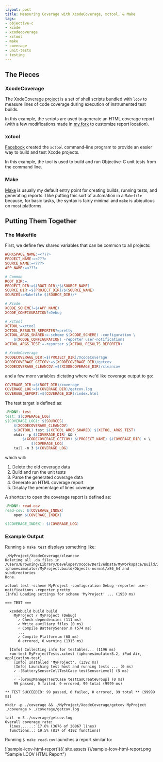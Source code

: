 ```yaml
---
layout: post
title: Measuring Coverage with XcodeCoverage, xctool, & Make
tags:
- objective-c
- xcode
- xcodecoverage
- xctool
- make
- coverage
- unit-tests
- testing
---
```


## The Pieces

### XcodeCoverage

The XodeCoverage [project](https://github.com/jonreid/XcodeCoverage) is a set of shell scripts bundled with `lcov` to measure lines of code coverage during execution of instrumented test builds.

In this example, the scripts are used to generate an HTML coverage report (with a few modifications made in [my fork](https://github.com/jacebrowning/XcodeCoverage/releases/tag/blog-2015-03-23) to customize report location).

### xctool

[Facebook](https://github.com/facebook/xctool) created the `xctool` command-line program to provide an easier way to build and test Xcode projects.

In this example, the tool is used to build and run Objective-C unit tests from the command line.

### Make

[Make](https://www.gnu.org/software/make/) is usually my default entry point for creating builds, running tests, and generating reports. I like putting this sort of automation in a `Makefile` because, for basic tasks, the syntax is fairly minimal and `make` is ubiquitous on most platforms.

## Putting Them Together

### The Makefile

First, we define few shared variables that can be common to all projects:

```makefile
WORKSPACE_NAME:=<???>
PROJECT_NAME:=<???>
SOURCE_NAME:=<???>
APP_NAME:=<???>

# Common
ROOT_DIR:=.
PROJECT_DIR:=$(ROOT_DIR)/$(SOURCE_NAME)
SOURCE_DIR:=$(PROJECT_DIR)/$(SOURCE_NAME)
SOURCES:=Makefile $(SOURCE_DIR)/*

# Xcode
XCODE_SCHEME?=$(APP_NAME)
XCODE_CONFIGURATION?=Debug

# xctool
XCTOOL:=xctool
XCTOOL_RESULTS_REPORTER?=pretty
XCTOOL_ARGS_SHARED:=-scheme $(XCODE_SCHEME) -configuration \
    $(XCODE_CONFIGURATION) -reporter user-notifications
XCTOOL_ARGS_TEST:=-reporter $(XCTOOL_RESULTS_REPORTER)

# XcodeCoverage
XCODECOVERAGE_DIR:=$(PROJECT_DIR)/XcodeCoverage
XCODECOVERAGE_GETCOV:=$(XCODECOVERAGE_DIR)/getcov
XCODECOVERAGE_CLEANCOV:=$(XCODECOVERAGE_DIR)/cleancov
```

and a few more variables dictating where we'd like coverage output to go:

```makefile
COVERAGE_DIR:=$(ROOT_DIR)/coverage
COVERAGE_LOG:=$(COVERAGE_DIR)/getcov.log
COVERAGE_REPORT:=$(COVERAGE_DIR)/index.html
```

The test target is defined as:

```makefile
.PHONY: test
test: $(COVERAGE_LOG)
$(COVERAGE_LOG): $(SOURCES)
    $(XCODECOVERAGE_CLEANCOV)
    $(XCTOOL) test $(XCTOOL_ARGS_SHARED) $(XCTOOL_ARGS_TEST)
    mkdir -p $(COVERAGE_DIR) && \
        $(XCODECOVERAGE_GETCOV) $(PROJECT_NAME) $(COVERAGE_DIR) > \
            $(COVERAGE_LOG)
    tail -n 3 $(COVERAGE_LOG)
```

which will:

1. Delete the old coverage data
2. Build and run the unit tests
3. Parse the generated coverage data
4. Generate an HTML coverage report
5. Display the percentage of lines coverage

A shortcut to open the coverage report is defined as:

```makefile
.PHONY: read-cov
read-cov: $(COVERAGE_INDEX)
    open $(COVERAGE_INDEX)

$(COVERAGE_INDEX): $(COVERAGE_LOG)
```

### Example Output

Running `$ make test` displays something like:

```
./MyProject/XcodeCoverage/cleancov
Deleting all .da files in /Users/Browning/Library/Developer/Xcode/DerivedData/MyWorkspace/Build/Intermediates/MyProject.build/Debug-iphonesimulator/MyProject.build/Objects-normal/x86_64 and subdirectories
Done.

xctool test -scheme MyProject -configuration Debug -reporter user-notifications -reporter pretty
[Info] Loading settings for scheme 'MyProject' ... (1950 ms)

=== TEST ===

  xcodebuild build build
    MyProject / MyProject (Debug)
      ✓ Check dependencies (111 ms)
      ✓ Write auxiliary files (0 ms)
      ✓ Compile BatterySensor.m (574 ms)
      ...
      ✓ Compile Platform.m (68 ms)
      0 errored, 0 warning (1315 ms)

  [Info] Collecting info for testables... (1196 ms)
  run-test MyProjectTests.xctest (iphonesimulator8.2, iPad Air, application-test)
    [Info] Installed 'MyProject'. (1392 ms)
    [Info] Launching test host and running tests ... (0 ms)
    ✓ -[BatterySensorCellTestCase testSensorLevel] (5 ms)
    ...
    ✓ -[GroupManagerTestCase testCanCreateGroup] (0 ms)
    99 passed, 0 failed, 0 errored, 99 total (9999 ms)

** TEST SUCCEEDED: 99 passed, 0 failed, 0 errored, 99 total ** (99999 ms)

mkdir -p ./coverage && ./MyProject/XcodeCoverage/getcov MyProject ./coverage > ./coverage/getcov.log

tail -n 3 ./coverage/getcov.log
Overall coverage rate:
  lines......: 17.6% (3676 of 20867 lines)
  functions..: 19.5% (817 of 4192 functions)

```

Running `$ make read-cov` launches a report similar to:

![sample-lcov-html-report]({{ site.assets }}/sample-lcov-html-report.png "Sample LCOV HTML Report")


